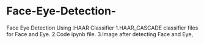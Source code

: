 # Face-Eye-Detection-
Face Eye Detection Using :HAAR Classifier
1.HAAR_CASCADE classifier files for Face and Eye.
2.Code ipynb file.
3.Image after detecting Face and Eye,
